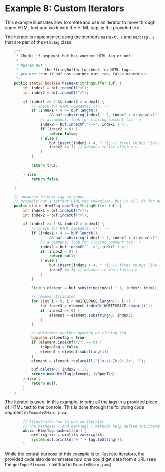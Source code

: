 Example 8: Custom Iterators
========


This example illustrates how to create and use an iterator to move through some HTML text and work with the HTML tags in the provided text.

The iterator is implemented using the methods `hasNext( )` and `nextTag( )` that are part of the `HtmlTag` class.

```java
    /**
     * Checks if argument buf has another HTML tag or not.
     * 
     * @param buf
     *            the StringBuffer to check for HTML tags.
     * @return true if buf has another HTML tag, false otherwise.
     */
    public static boolean hasNext(StringBuffer buf) {
        int index1 = buf.indexOf("<");
        int index2 = buf.indexOf(">");

        if (index1 >= 0 && index2 > index1) {
            // check for HTML comments: <!-- -->
            if (index1 + 4 <= buf.length()
                    && buf.substring(index1 + 1, index1 + 4).equals("!--")) {
                // a comment; look for closing comment tag -->
                index2 = buf.indexOf("-->", index1 + 4);
                if (index2 < 0) {
                    return false;
                } else {
                    buf.insert(index1 + 4, " "); // fixes things like <!--hi-->
                    index2 += 3; // advance to the closing >
                }
            }

            return true;

        } else
            return false;

    }

    // advances to next tag in input;
    // probably not a perfect HTML tag tokenizer, but it will do for now
    public static HtmlTag nextTag(StringBuffer buf) {
        int index1 = buf.indexOf("<");
        int index2 = buf.indexOf(">");

        if (index1 >= 0 && index2 > index1) {
            // check for HTML comments: <!-- -->
            if (index1 + 4 <= buf.length()
                    && buf.substring(index1 + 1, index1 + 4).equals("!--")) {
                // a comment; look for closing comment tag -->
                index2 = buf.indexOf("-->", index1 + 4);
                if (index2 < 0) {
                    return null;
                } else {
                    buf.insert(index1 + 4, " "); // fixes things like <!--hi-->
                    index2 += 3; // advance to the closing >
                }
            }

            String element = buf.substring(index1 + 1, index2).trim();

            // remove attributes
            for (int i = 0; i < WHITESPACE.length(); i++) {
                int index3 = element.indexOf(WHITESPACE.charAt(i));
                if (index3 >= 0) {
                    element = element.substring(0, index3);
                }
            }

            // determine whether opening or closing tag
            boolean isOpenTag = true;
            if (element.indexOf("/") == 0) {
                isOpenTag = false;
                element = element.substring(1);
            }
            element = element.replaceAll("[^a-zA-Z0-9!-]+", "");

            buf.delete(0, index2 + 1);
            return new HtmlTag(element, isOpenTag);
        } else {
            return null;
        }
    }
```

The iterator is used, in this example, to print all the tags in a provided piece of HTML text to the console. This is done through the following code segment in `Example8Main.java`:
```java
        // Illustrates how to use an iterator.
        // The hasNext( ) and nextTag( ) methods help define the iterator.
        while (HtmlTag.hasNext(sb)) {
            HtmlTag tag = HtmlTag.nextTag(sb);
            System.out.println("+ " + tag.toString());
        }
```

While the central purpose of this example is to illustrate iterators, the provided code also demonstrates how one could get data from a URL (see the `getInputStream( )` method in `Example8Main.java`).